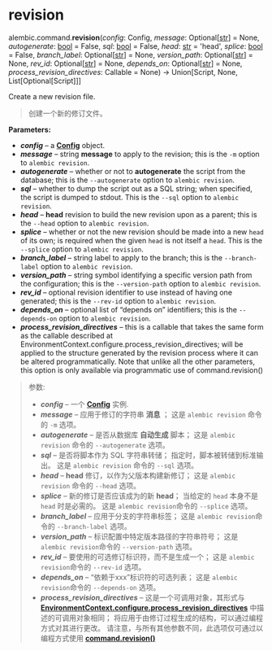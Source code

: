 # revision

alembic.command.**revision**(*config*:  Config, *message*:  Optional\[[str]\] = None, *autogenerate*:  [bool] = False, *sql*:  [bool] = False, *head*:  [str] = 'head', *splice*:  [bool] = False, *branch_label*:  Optional\[[str]\] = None, *version_path*:  Optional\[[str]\] = None, *rev_id*:  Optional\[[str]\] = None, *depends_on*:  Optional\[[str]\] = None, *process_revision_directives*:  Callable = None) → Union\[Script, None, List\[Optional\[Script\]\]\]

[str]: https://docs.python.org/3/library/stdtypes.html#str
[bool]: https://docs.python.org/3/library/functions.html#bool
[Config]: ../zh/08_03_configuration.md
[EnvironmentContext.configure.process_revision_directives]: ../zh/08_02_01_02_configure.md#process_revision_directives
[command.revision()]: ../zh/08_04_11_revision.md

Create a new revision file.

> 创建一个新的修订文件。

**Parameters:**

* ***config*** – a **[Config]** object.
* ***message*** – string **message** to apply to the revision; this is the `-m` option to `alembic revision`.
* ***autogenerate*** – whether or not to **autogenerate** the script from the database; this is the `--autogenerate` option to `alembic revision`.
* ***sql*** – whether to dump the script out as a SQL string; when specified, the script is dumped to stdout. This is the `--sql` option to `alembic revision`.
* ***head*** – **head** revision to build the new revision upon as a parent; this is the `--head` option to `alembic revision`.
* ***splice*** – whether or not the new revision should be made into a new `head` of its own; is required when the given `head` is not itself a `head`. This is the `--splice` option to `alembic revision`.
* ***branch_label*** – string label to apply to the branch; this is the `--branch-label` option to `alembic revision`.
* ***version_path*** – string symbol identifying a specific version path from the configuration; this is the `--version-path` option to `alembic revision`.
* ***rev_id*** – optional revision identifier to use instead of having one generated; this is the `--rev-id` option to `alembic revision`.
* ***depends_on*** – optional list of “depends on” identifiers; this is the `--depends-on` option to `alembic revision`.
* ***process_revision_directives*** – this is a callable that takes the same form as the callable described at EnvironmentContext.configure.process_revision_directives; will be applied to the structure generated by the revision process where it can be altered programmatically. Note that unlike all the other parameters, this option is only available via programmatic use of command.revision()

> 参数:
>
> * ***config*** – 一个 **[Config]** 实例.
> * ***message*** – 应用于修订的字符串 **消息** ； 这是 `alembic revision` 命令的 `-m` 选项。
> * ***autogenerate*** – 是否从数据库 **自动生成** 脚本； 这是 `alembic revision` 命令的 `--autogenerate` 选项。
> * ***sql*** – 是否将脚本作为 SQL 字符串转储； 指定时，脚本被转储到标准输出。 这是 `alembic revision` 命令的 `--sql` 选项。
> * ***head*** – **head** 修订，以作为父版本构建新修订； 这是 `alembic revision` 命令的 `--head` 选项。
> * ***splice*** – 新的修订是否应该成为的新 **head**； 当给定的 `head` 本身不是 `head` 时是必需的。 这是 `alembic revision`命令的 `--splice` 选项。
> * ***branch_label*** – 应用于分支的字符串标签； 这是 `alembic revision`命令的 `--branch-label` 选项。
> * ***version_path*** – 标识配置中特定版本路径的字符串符号；  这是 `alembic revision`命令的 `--version-path` 选项。
> * ***rev_id*** – 要使用的可选修订标识符，而不是生成一个； 这是 `alembic revision`命令的 `--rev-id` 选项。
> * ***depends_on*** – “依赖于xxx”标识符的可选列表； 这是 `alembic revision`命令的 `--depends-on` 选项。
> * ***process_revision_directives*** – 这是一个可调用对象，其形式与 **[EnvironmentContext.configure.process_revision_directives]** 中描述的可调用对象相同； 将应用于由修订过程生成的结构，可以通过编程方式对其进行更改。 请注意，与所有其他参数不同，此选项仅可通过以编程方式使用 **[command.revision()]**

